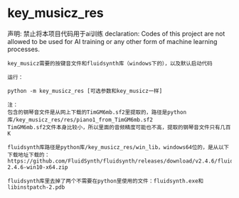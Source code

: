 # key_musicz_res
声明:
禁止将本项目代码用于ai训练
declaration:
Codes of this project are not allowed to be used for AI training or any other form of machine learning processes.

```
key_musicz需要的按键音文件和fluidsynth库（windows下的），以及默认启动代码

运行：

python -m key_musicz_res [可选参数和key_musicz一样]

注：
包含的钢琴音文件是从网上下载的TimGM6mb.sf2里提取的，路径是python库/key_musicz_res/res/piano1_from_TimGM6mb.sf2
TimGM6mb.sf2文件本身比较小，所以里面的音频精度可能也不高，提取的钢琴音文件只有几百K

fluidsynth库路径是python库/key_musicz_res/win_lib，windows64位的，是从以下下载地址下载的：
https://github.com/FluidSynth/fluidsynth/releases/download/v2.4.6/fluidsynth-2.4.6-win10-x64.zip

fluidsynth库里去掉了两个不需要在python里使用的文件：fluidsynth.exe和libinstpatch-2.pdb

```